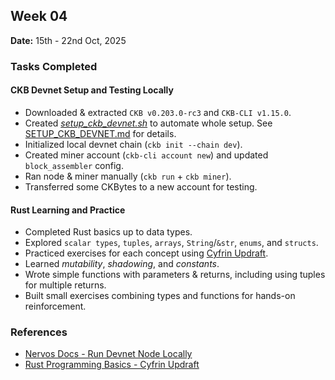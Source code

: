 ## Week 04

**Date:** 15th - 22nd Oct, 2025

### Tasks Completed

#### CKB Devnet Setup and Testing Locally

- Downloaded & extracted `CKB v0.203.0-rc3` and `CKB-CLI v1.15.0`.
- Created _[setup_ckb_devnet.sh](../ckb-devnet/setup_ckb_devnet.sh)_ to automate whole setup. See [SETUP_CKB_DEVNET.md](../ckb-devnet/SETUP_CKB_DEVNET.md) for details.
- Initialized local devnet chain (`ckb init --chain dev`).
- Created miner account (`ckb-cli account new`) and updated `block_assembler` config.
- Ran node & miner manually (`ckb run` + `ckb miner`).
- Transferred some CKBytes to a new account for testing.

#### Rust Learning and Practice

- Completed Rust basics up to data types.
- Explored `scalar types`, `tuples`, `arrays`, `String`/`&str`, `enums`, and `structs`.
- Practiced exercises for each concept using [Cyfrin Updraft](https://updraft.cyfrin.io/courses/rust-programming-basics).
- Learned _mutability_, _shadowing_, and _constants_.
- Wrote simple functions with parameters & returns, including using tuples for multiple returns.
- Built small exercises combining types and functions for hands-on reinforcement.

### References

- [Nervos Docs - Run Devnet Node Locally](https://docs.nervos.org/docs/node/run-devnet-node#quick-start-with-offckb)
- [Rust Programming Basics - Cyfrin Updraft](https://updraft.cyfrin.io/courses/rust-programming-basics)
